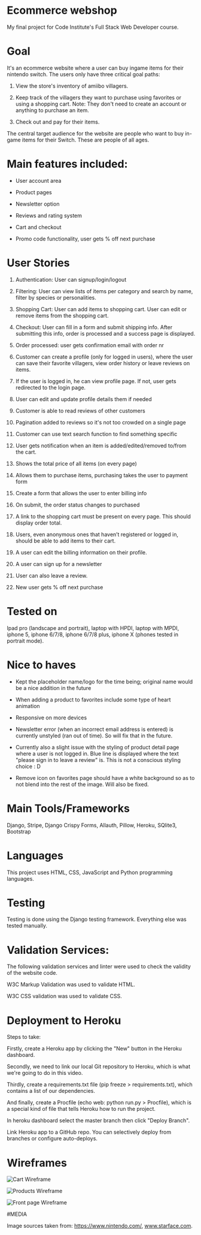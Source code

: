# Ecommerce webshop

My final project for Code Institute's Full Stack Web Developer course.

# Goal

It's an ecommerce website where a user can buy ingame items for their nintendo switch. The users only have three critical goal paths:

1) View the store's inventory of amiibo villagers.

2) Keep track of the villagers they want to purchase using favorites or using a shopping cart. Note: They don't need to create 
an account or anything to purchase an item.

3) Check out and pay for their items.


The central target audience for the website are people who want to buy in-game items for their Switch. These are people of all ages. 

# Main features included:

- User account area

- Product pages

- Newsletter option

- Reviews and rating system

- Cart and checkout

- Promo code functionality, user gets % off next purchase


# User Stories 

1) Authentication: User can signup/login/logout 

2) Filtering: User can view lists of items per category and search by name, filter by species or personalities.

3) Shopping Cart: User can add items to shopping cart. User can edit or remove items from the shopping cart.  

4) Checkout: User can fill in a form and submit shipping info. After submitting this info, order is processed and a success page is 
displayed.

5) Order processed: user gets confirmation email with order nr

6) Customer can create a profile (only for logged in users), where the user can save their favorite villagers, view order history 
or leave reviews on items.

7) If the user is logged in, he can view profile page. If not, user gets redirected to the login page.

8) User can edit and update profile details them if needed

9) Customer is able to read reviews of other customers

10) Pagination added to reviews so it's not too crowded on a single page

11) Customer can use text search function to find something specific

12) User gets notification when an item is added/edited/removed to/from the cart.

13) Shows the total price of all items (on every page)

14) Allows them to purchase items, purchasing takes the user to payment form 

15) Create a form that allows the user to enter billing info

16) On submit, the order status changes to purchased

17) A link to the shopping cart must be present on every page. This should display order total. 

18) Users, even anonymous ones that haven’t registered or logged in, should be able to
add items to their cart.

19) A user can edit the billing information on their profile.

20) A user can sign up for a newsletter

21) User can also leave a review.

21) New user gets % off next purchase

# Tested on

Ipad pro (landscape and portrait), laptop with HPDI, laptop with MPDI, iphone 5, iphone 6/7/8, iphone 6/7/8 plus, iphone X
(phones tested in portrait mode).

# Nice to haves

- Kept the placeholder name/logo for the time being; original name would be a nice addition in the future

- When adding a product to favorites include some type of heart animation

- Responsive on more devices

- Newsletter error (when an incorrect email address is entered) is currently unstyled (ran out of time). So will fix that in 
the future.

- Currently also a slight issue with the styling of product detail page where a user is not logged in. Blue line is
displayed where the text "please sign in to leave a review" is. This is not a conscious styling choice : D

- Remove icon on favorites page should have a white background so as to not blend into the rest of the image. Will also be fixed.


# Main Tools/Frameworks

Django, Stripe, Django Crispy Forms, Allauth, Pillow, Heroku, SQlite3, Bootstrap


# Languages
This project uses HTML, CSS, JavaScript and Python programming languages.

# Testing
Testing is done using the Django testing framework. Everything else was tested manually.

# Validation Services:

The following validation services and linter were used to check the validity of the website code.

W3C Markup Validation was used to validate HTML.

W3C CSS validation was used to validate CSS.


# Deployment to Heroku

Steps to take:

Firstly, create a Heroku app by clicking the "New" button in the Heroku dashboard.

Secondly, we need to link our local Git repository to Heroku, which is what we're going to do in this video.

Thirdly, create a requirements.txt file (pip freeze > requirements.txt), which contains a list of our dependencies.

And finally, create a Procfile (echo web: python run.py > Procfile), which is a special kind of file that tells Heroku how to run the project.

In heroku dashboard select the master branch then click "Deploy Branch".

Link Heroku app to a GitHub repo. You can selectively deploy from branches or configure auto-deploys.

# Wireframes

![Cart Wireframe](media/cart_wf.jpg)

![Products Wireframe](media/product_wf.jpg)

![Front page Wireframe](media/frontpage_wf.jpg)


#MEDIA

Image sources taken from: https://www.nintendo.com/, www.starface.com.